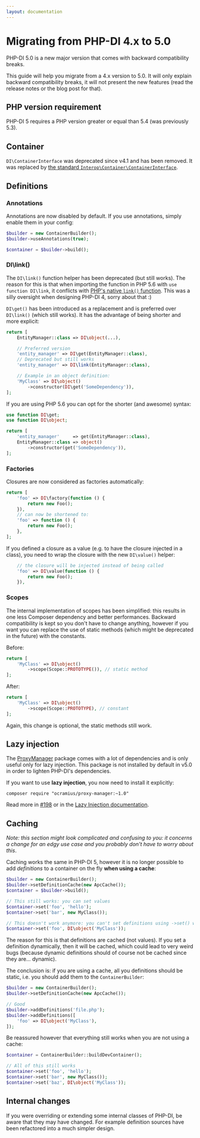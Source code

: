 ```yaml
---
layout: documentation
---
```


# Migrating from PHP-DI 4.x to 5.0

PHP-DI 5.0 is a new major version that comes with backward compatibility breaks.

This guide will help you migrate from a 4.x version to 5.0. It will only explain backward compatibility breaks, it will not present the new features (read the release notes or the blog post for that).

## PHP version requirement

PHP-DI 5 requires a PHP version greater or equal than 5.4 (was previously 5.3).

## Container

`DI\ContainerInterface` was deprecated since v4.1 and has been removed. It was replaced by [the standard `Interop\Container\ContainerInterface`](https://github.com/container-interop/container-interop/blob/master/src/Interop/Container/ContainerInterface.php).

## Definitions

### Annotations

Annotations are now disabled by default. If you use annotations, simply enable them in your config:

```php
$builder = new ContainerBuilder();
$builder->useAnnotations(true);

$container = $builder->build();
```

### DI\link()

The `DI\link()` function helper has been deprecated (but still works). The reason for this is that when importing the function in PHP 5.6 with `use function DI\link`, it conflicts with [PHP's native `link()` function](http://php.net/link). This was a silly oversight when designing PHP-DI 4, sorry about that :)

`DI\get()` has been introduced as a replacement and is preferred over `DI\link()` (which still works). It has the advantage of being shorter and more explicit:

```php
return [
    EntityManager::class => DI\object(...),

    // Preferred version
    'entity_manager' => DI\get(EntityManager::class),
    // Deprecated but still works
    'entity_manager' => DI\link(EntityManager::class),

    // Example in an object definition:
    'MyClass' => DI\object()
        ->constructor(DI\get('SomeDependency')),
];
```

If you are using PHP 5.6 you can opt for the shorter (and awesome) syntax:

```php
use function DI\get;
use function DI\object;

return [
    'entity_manager'     => get(EntityManager::class),
    EntityManager::class => object()
        ->constructor(get('SomeDependency')),
];
```

### Factories

Closures are now considered as factories automatically:

```php
return [
    'foo' => DI\factory(function () {
        return new Foo();
    }),
    // can now be shortened to:
    'foo' => function () {
        return new Foo();
    },
];
```

If you defined a closure as a value (e.g. to have the closure injected in a class), you need to wrap the closure with the new `DI\value()` helper:

```php
    // the closure will be injected instead of being called
    'foo' => DI\value(function () {
        return new Foo();
    }),
```

### Scopes

The internal implementation of scopes has been simplified: this results in one less Composer dependency and better performances. Backward compatibility is kept so you don't have to change anything, however if you want you can replace the use of static methods (which might be deprecated in the future) with the constants.

Before:

```php
return [
    'MyClass' => DI\object()
        ->scope(Scope::PROTOTYPE()), // static method
];
```

After:

```php
return [
    'MyClass' => DI\object()
        ->scope(Scope::PROTOTYPE), // constant
];
```

Again, this change is optional, the static methods still work.

## Lazy injection

The [ProxyManager](https://github.com/Ocramius/ProxyManager) package comes with a lot of dependencies and is only useful only for lazy injection. This package is not installed by default in v5.0 in order to lighten PHP-DI's dependencies.

If you want to use **lazy injection**, you now need to install it explicitly:

```
composer require "ocramius/proxy-manager:~1.0"
```

Read more in [#198](https://github.com/mnapoli/PHP-DI/issues/198) or in the [Lazy Injection documentation](../lazy-injection.md).

## Caching

*Note: this section might look complicated and confusing to you: it concerns a change for an edgy use case and you probably don't have to worry about this*.

Caching works the same in PHP-DI 5, however it is no longer possible to add *definitions* to a container on the fly **when using a cache**:

```php
$builder = new ContainerBuilder();
$builder->setDefinitionCache(new ApcCache());
$container = $builder->build();

// This still works: you can set values
$container->set('foo', 'hello');
$container->set('bar', new MyClass());

// This doesn't work anymore: you can't set definitions using ->set() when using a cache
$container->set('foo', DI\object('MyClass'));
```

The reason for this is that definitions are cached (not values). If you set a definition dynamically, then it will be cached, which could lead to very weird bugs (because dynamic definitions should of course not be cached since they are… dynamic).

The conclusion is: if you are using a cache, all you definitions should be static, i.e. you should add them to the `ContainerBuilder`:

```php
$builder = new ContainerBuilder();
$builder->setDefinitionCache(new ApcCache());

// Good
$builder->addDefinitions('file.php');
$builder->addDefinitions([
    'foo' => DI\object('MyClass'),
]);
```

Be reassured however that everything still works when you are not using a cache:

```php
$container = ContainerBuilder::buildDevContainer();

// All of this still works
$container->set('foo', 'hello');
$container->set('bar', new MyClass());
$container->set('baz', DI\object('MyClass'));
```

## Internal changes

If you were overriding or extending some internal classes of PHP-DI, be aware that they may have changed. For example definition sources have been refactored into a much simpler design.
